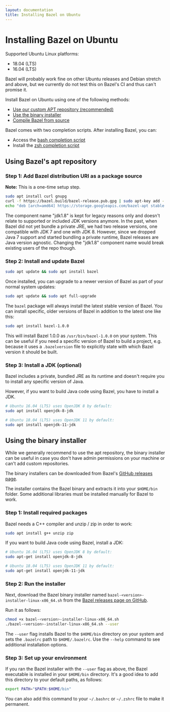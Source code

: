 ```yaml
---
layout: documentation
title: Installing Bazel on Ubuntu
---
```


<h1 id="ubuntu">Installing Bazel on Ubuntu</h1>

Supported Ubuntu Linux platforms:

*   18.04 (LTS)
*   16.04 (LTS)

Bazel will probably work fine on other Ubuntu releases and Debian stretch and
above, but we currently do not test this on Bazel's CI and thus can't promise
it.

Install Bazel on Ubuntu using one of the following methods:

*   [Use our custom APT repository (recommended)](#install-on-ubuntu)
*   [Use the binary installer](#install-with-installer-ubuntu)
*   [Compile Bazel from source](install-compile-source.md)

Bazel comes with two completion scripts. After installing Bazel, you can:

*   Access the [bash completion script](completion.md#bash)
*   Install the [zsh completion script](completion.md#zsh)

<h2 id="install-on-ubuntu"> Using Bazel's apt repository</h2>

### Step 1: Add Bazel distribution URI as a package source

**Note:** This is a one-time setup step.

```bash
sudo apt install curl gnupg
curl -f https://bazel.build/bazel-release.pub.gpg | sudo apt-key add -
echo "deb [arch=amd64] https://storage.googleapis.com/bazel-apt stable jdk1.8" | sudo tee /etc/apt/sources.list.d/bazel.list
```

The component name "jdk1.8" is kept for legacy reasons only and doesn't relate
to supported or included JDK versions anymore. In the past, when Bazel did not
yet bundle a private JRE, we had two release versions, one compatible with JDK 7
and one with JDK 8. However, since we dropped Java 7 support and started
bundling a private runtime, Bazel releases are Java version agnostic. Changing
the "jdk1.8" component name would break existing users of the repo though.

### Step 2: Install and update Bazel

```bash
sudo apt update && sudo apt install bazel
```

Once installed, you can upgrade to a newer version of Bazel as part of your normal system updates:

```bash
sudo apt update && sudo apt full-upgrade
```

The `bazel` package will always install the latest stable version of Bazel. You
can install specific, older versions of Bazel in addition to the latest one like
this:

```bash
sudo apt install bazel-1.0.0
```

This will install Bazel 1.0.0 as `/usr/bin/bazel-1.0.0` on your system. This
can be useful if you need a specific version of Bazel to build a project, e.g.
because it uses a `.bazelversion` file to explicitly state with which Bazel
version it should be built.

### Step 3: Install a JDK (optional)

Bazel includes a private, bundled JRE as its runtime and doesn't require you to
install any specific version of Java.

However, if you want to build Java code using Bazel, you have to install a JDK.

```bash
# Ubuntu 16.04 (LTS) uses OpenJDK 8 by default:
sudo apt install openjdk-8-jdk

# Ubuntu 18.04 (LTS) uses OpenJDK 11 by default:
sudo apt install openjdk-11-jdk
```

<h2 id="install-with-installer-ubuntu">Using the binary installer</h2>

While we generally recommend to use the apt repository, the binary installer can
be useful in case you don't have admin permissions on your machine or can't add
custom repositories.

The binary installers can be downloaded from Bazel's [GitHub releases page](https://github.com/bazelbuild/bazel/releases).

The installer contains the Bazel binary and extracts it into your `$HOME/bin`
folder. Some additional libraries must be installed manually for Bazel to work.

### Step 1: Install required packages

Bazel needs a C++ compiler and unzip / zip in order to work:

```bash
sudo apt install g++ unzip zip
```

If you want to build Java code using Bazel, install a JDK:

```bash
# Ubuntu 16.04 (LTS) uses OpenJDK 8 by default:
sudo apt-get install openjdk-8-jdk

# Ubuntu 18.04 (LTS) uses OpenJDK 11 by default:
sudo apt-get install openjdk-11-jdk
```

### Step 2: Run the installer

Next, download the Bazel binary installer named `bazel-<version>-installer-linux-x86_64.sh`
from the [Bazel releases page on GitHub](https://github.com/bazelbuild/bazel/releases).

Run it as follows:

```bash
chmod +x bazel-<version>-installer-linux-x86_64.sh
./bazel-<version>-installer-linux-x86_64.sh --user
```

The `--user` flag installs Bazel to the `$HOME/bin` directory on your system and
sets the `.bazelrc` path to `$HOME/.bazelrc`. Use the `--help` command to see
additional installation options.

### Step 3: Set up your environment

If you ran the Bazel installer with the `--user` flag as above, the Bazel
executable is installed in your `$HOME/bin` directory. It's a good idea to add
this directory to your default paths, as follows:

```bash
export PATH="$PATH:$HOME/bin"
```

You can also add this command to your `~/.bashrc` or `~/.zshrc` file to make it
permanent.
